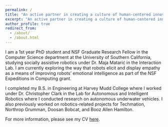 ```yaml
---
permalink: /
title: "An active partner in creating a culture of human-centered innovation"
excerpt: "An active partner in creating a culture of human-centered innovation"
author_profile: true
redirect_from: 
  - /about/
  - /about.html
---
```


I am a 1st year PhD student and NSF Graduate Research Fellow in the Computer Science department at the University of Southern California, studying socially assistive robotics under Dr. Maja Matarić in the Interaction Lab. I am currently exploring the way that robots elicit and display empathy as a means of improving robots’ emotional intelligence as part of the NSF Expeditions in Computing grant.

I completed my B.S. in Engineering at Harvey Mudd College where I worked under Dr. Christopher Clark in the Lab for Autonomous and Intelligent Robotics where I conducted research on autonomous underwater vehicles. I also previously worked on robotics-related projects for Techmation, Northrop Grumman, Doosan Bobcat, and Booz Allen Hamilton.

For more information, please see my CV [here](JLupanow.github.io/cv).

